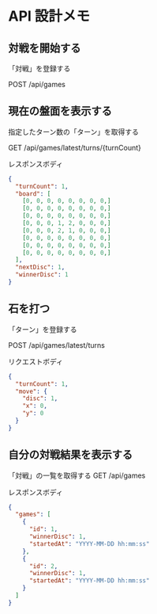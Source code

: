 # API 設計メモ

## 対戦を開始する

「対戦」を登録する

POST /api/games

## 現在の盤面を表示する

指定したターン数の「ターン」を取得する

GET /api/games/latest/turns/{turnCount}

レスポンスボディ

```json
{
  "turnCount": 1,
  "board": [
    [0, 0, 0, 0, 0, 0, 0, 0,]
    [0, 0, 0, 0, 0, 0, 0, 0,]
    [0, 0, 0, 0, 0, 0, 0, 0,]
    [0, 0, 0, 1, 2, 0, 0, 0,]
    [0, 0, 0, 2, 1, 0, 0, 0,]
    [0, 0, 0, 0, 0, 0, 0, 0,]
    [0, 0, 0, 0, 0, 0, 0, 0,]
    [0, 0, 0, 0, 0, 0, 0, 0,]
  ],
  "nextDisc": 1,
  "winnerDisc": 1
}
```

## 石を打つ

「ターン」を登録する

POST /api/games/latest/turns

リクエストボディ

```json
{
  "turnCount": 1,
  "move": {
    "disc": 1,
    "x": 0,
    "y": 0
  }
}
```

## 自分の対戦結果を表示する

「対戦」の一覧を取得する
GET /api/games

レスポンスボディ

```json
{
  "games": [
    {
      "id": 1,
      "winnerDisc": 1,
      "startedAt": "YYYY-MM-DD hh:mm:ss"
    },
    {
      "id": 2,
      "winnerDisc": 1,
      "startedAt": "YYYY-MM-DD hh:mm:ss"
    }
  ]
}
```
